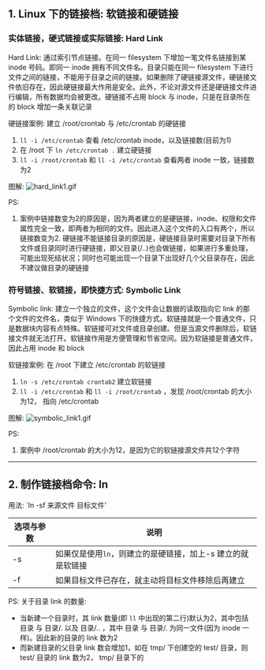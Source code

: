 ## 1. Linux 下的链接档: 软链接和硬链接
### 实体链接，硬式链接或实际链接: Hard Link
Hard Link: 通过索引节点链接。在同一 filesystem 下增加一笔文件名链接到某 inode 号码。即同一 inode 拥有不同文件名。目录只能在同一 filesystem 下进行文件之间的链接，不能用于目录之间的链接。如果删除了硬链接源文件，硬链接文件依旧存在，因此硬链接最大作用是安全。此外，不论对源文件还是硬链接文件进行编辑，所有数据均会被更改。硬链接不占用 block 与 inode，只是在目录所在的 block 增加一条关联记录

硬链接案例: 建立 /root/crontab 与 /etc/crontab 的硬链接
1. `ll -i /etc/crontab` 查看 /etc/crontab inode，以及链接数(目前为1)
2. 在 /root 下 `ln /etc/crontab .` 建立硬链接
3. `ll -i /root/crontab` 和 `ll -i /etc/crontab` 查看两者 inode 一致，链接数为2

图解:
![hard_link1.gif](https://i.loli.net/2020/09/26/LGYpSafJXq1ENRd.gif)

PS:
1. 案例中链接数变为2的原因是，因为两者建立的是硬链接，inode、权限和文件属性完全一致，即两者为相同的文件。因此进入这个文件的入口有两个，所以链接数变为2. 硬链接不能链接目录的原因是，硬链接目录时需要对目录下所有文件或目录同时进行硬链接，即父目录(/..)也会做链接，如果进行多重处理，可能出现死结状况；同时也可能出现一个目录下出现好几个父目录存在，因此不建议做目录的硬链接

### 符号链接、软链接，即快捷方式: Symbolic Link
Symbolic link: 建立一个独立的文件，这个文件会让数据的读取指向它 link 的那个文件的文件名，类似于 Windows 下的快捷方式。软链接就是一个普通文件，只是数据块内容有点特殊。软链接可对文件或目录创建。但是当源文件删除后，软链接文件就无法打开。软链接作用是方便管理和节省空间。因为软链接是普通文件，因此占用 inode 和 block

软链接案例: 在 /root 下建立 /etc/crontab 的软链接
1. `ln -s /etc/crontab crontab2` 建立软链接
2. `ll -i /etc/crontab` 和 `ll -i /root/crontab` ，发现 /root/crontab 的大小为12， 指向 /etc/crontab

图解:
![symbolic_link1.gif](https://i.loli.net/2020/09/26/xOUvgRo5t7azE2L.gif)

PS:
1. 案例中 /root/crontab 的大小为12，是因为它的软链接源文件共12个字符

---
## 2. 制作链接档命令: ln
用法: `ln -sf 来源文件 目标文件'

|选项与参数|说明|
|-|-|
|-s|如果仅是使用`ln`，则建立的是硬链接，加上-s 建立的就是软链接|
|-f|如果目标文件已存在，就主动将目标文件移除后再建立|

PS:
关于目录 link 的数量:
* 当新建一个目录时，其 link 数量(即 `ll` 中出现的第二行)默认为2，其中包括 目录 与 目录/. 以及 目录/.. ，其中 目录 与 目录/.  为同一文件(因为 inode 一样)。因此新的目录的 link 数为2
* 而新建目录的父目录 link 数会增加1，如在 tmp/ 下创建空的 test/ 目录，则 test/ 目录的 link 数为2， tmp/ 目录下的


